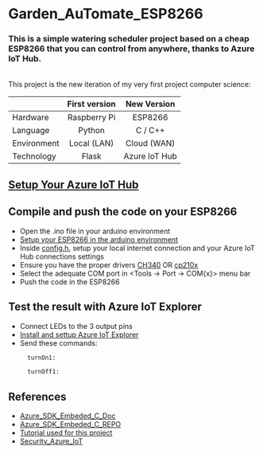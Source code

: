 # Garden_AuTomate_ESP8266


### This is a simple watering scheduler project based on a cheap ESP8266 that you can control from anywhere, thanks to Azure IoT Hub.

<br> This project is the new iteration of my very first project computer science:  

|              | First version | New Version |
| ------------ | :-----------: | :---------: |
| Hardware     | Raspberry Pi  | ESP8266     |
| Language     | Python        | C / C++     |
| Environment  | Local (LAN)   | Cloud (WAN) |
| Technology   | Flask         | Azure IoT Hub |

## [Setup Your Azure IoT Hub](https://docs.microsoft.com/en-us/azure/iot-hub/iot-hub-create-through-portal)

## Compile and push the code on your ESP8266
- Open the .ino file in your arduino environment
- [Setup your ESP8266 in the arduino environment](https://create.arduino.cc/projecthub/electropeak/getting-started-w-nodemcu-esp8266-on-arduino-ide-28184f)
- Inside [config.h](https://github.com/IterateMe/Garden_AuTomate_ESP8266/blob/master/Garden_automate/iot_configs.h), setup your local internet connection and your Azure IoT Hub connections settings
- Ensure you have the proper drivers [CH340](https://learn.sparkfun.com/tutorials/how-to-install-ch340-drivers/all) OR [cp210x](https://www.silabs.com/developers/usb-to-uart-bridge-vcp-drivers)
- Select the adequate COM port in <Tools -> Port -> COM{x}> menu bar  
- Push the code in the ESP8266

## Test the result with Azure IoT Explorer  
- Connect LEDs to the 3 output pins
- [Install and settup Azure IoT Explorer](https://docs.microsoft.com/en-us/azure/iot-fundamentals/howto-use-iot-explorer)
- Send these commands:  
  ```bash
    turnOn1:
  ```  
  ```bash
    turnOff1:
  ```  

## References 
- [Azure_SDK_Embeded_C_Doc](https://azuresdkdocs.blob.core.windows.net/$web/c/az_iot/1.1.0/globals_func.html#index_c)
- [Azure_SDK_Embeded_C_REPO](https://github.com/Azure/azure-sdk-for-c)
- [Tutorial used for this project](https://github.com/Azure/azure-sdk-for-c-arduino/blob/main/examples/Azure_IoT_Hub_ESP8266/readme.md)
- [Security_Azure_IoT](https://azure.microsoft.com/en-au/overview/internet-of-things-iot/iot-security-cybersecurity/)
